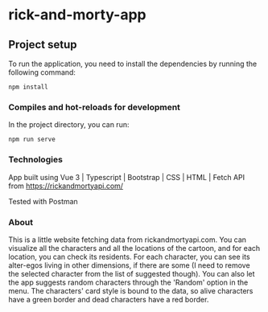# rick-and-morty-app

## Project setup

To run the application, you need to install the dependencies by running the following command:

```
npm install
```

### Compiles and hot-reloads for development
In the project directory, you can run:

```
npm run serve
```

### Technologies
App built using Vue 3 | Typescript | Bootstrap | CSS | HTML | Fetch API from https://rickandmortyapi.com/

Tested with Postman

### About
This is a little website fetching data from rickandmortyapi.com. You can visualize all the characters and all the locations of the cartoon, and for each location, you can check its residents. For each character, you can see its alter-egos living in other dimensions, if there are some (I need to remove the selected character from the list of suggested though). You can also let the app suggests random characters through the 'Random' option in the menu. The characters' card style is bound to the data, so alive characters have a green border and dead characters have a red border.

